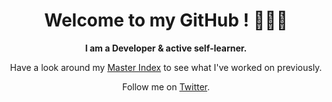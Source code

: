 ###  <h1 align="center">Welcome to my GitHub ! 👨🏼‍💻 </h1>

**<p align="center">I am a Developer & active self-learner.</p>** 
<p align="center">Have a look around my <a href="https://github.com/Sherlac/Master_Index">Master Index</a> to see what I've worked on previously.</p>
<p align="center">Follow me on <a href="https://twitter.com/charles_mariot">Twitter</a>.</p>
